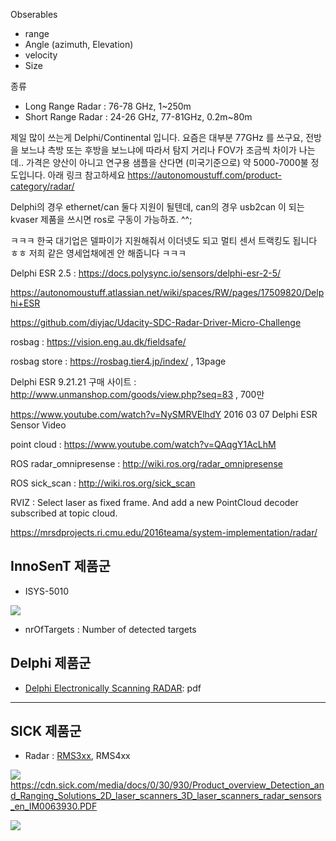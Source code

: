 
Obserables 
- range
- Angle (azimuth, Elevation)
- velocity
- Size 


종류 
- Long Range Radar : 76-78 GHz, 1~250m
- Short Range Radar : 24-26 GHz, 77-81GHz, 0.2m~80m

제일 많이 쓰는게 Delphi/Continental 입니다. 요즘은 대부분 77GHz 를 쓰구요, 전방을 보느냐 측방 또는 후방을 보느냐에 따라서 탐지 거리나 FOV가 조금씩 차이가 나는데.. 가격은 양산이 아니고 연구용 샘플을 산다면 (미국기준으로) 약 5000-7000불 정도입니다. 아래 링크 참고하세요
https://autonomoustuff.com/product-category/radar/


Delphi의 경우 ethernet/can 둘다 지원이 될텐데, can의 경우 usb2can 이 되는 kvaser 제품을 쓰시면 ros로 구동이 가능하죠. ^^;

ㅋㅋㅋ 한국 대기업은 델파이가 지원해줘서 이더넷도 되고 멀티 센서 트랙킹도 됩니다 ㅎㅎ 저희 같은 영세업채에겐 안 해줍니다 ㅋㅋㅋ


Delphi ESR 2.5 : https://docs.polysync.io/sensors/delphi-esr-2-5/


https://autonomoustuff.atlassian.net/wiki/spaces/RW/pages/17509820/Delphi+ESR


https://github.com/diyjac/Udacity-SDC-Radar-Driver-Micro-Challenge


rosbag : https://vision.eng.au.dk/fieldsafe/


rosbag store : https://rosbag.tier4.jp/index/  , 13page



Delphi ESR 9.21.21  구매 사이트 : http://www.unmanshop.com/goods/view.php?seq=83 , 700만


https://www.youtube.com/watch?v=NySMRVElhdY  2016 03 07 Delphi ESR Sensor Video


point cloud : https://www.youtube.com/watch?v=QAqgY1AcLhM


ROS radar_omnipresense : http://wiki.ros.org/radar_omnipresense

ROS sick_scan : http://wiki.ros.org/sick_scan


RVIZ : Select laser as fixed frame. And add a new PointCloud decoder subscribed at topic cloud.



https://mrsdprojects.ri.cmu.edu/2016teama/system-implementation/radar/


## InnoSenT 제품군

- ISYS-5010 

![](https://i.imgur.com/129elrY.png)

- nrOfTargets : Number of detected targets

## Delphi 제품군 

- [Delphi Electronically Scanning RADAR](https://www.autonomoustuff.com/wp-content/uploads/2016/08/delphi-esr.pdf): pdf


---
## SICK 제품군 

- Radar : [RMS3xx](https://cdn.sick.com/media/docs/2/72/472/Telegram_listing_Radar_sensor_RMS320_en_IM0080472.PDF), RMS4xx

![](https://i.imgur.com/5Etrw1e.png)
https://cdn.sick.com/media/docs/0/30/930/Product_overview_Detection_and_Ranging_Solutions_2D_laser_scanners_3D_laser_scanners_radar_sensors_en_IM0063930.PDF


![](https://i.imgur.com/xDqYY0U.png)

